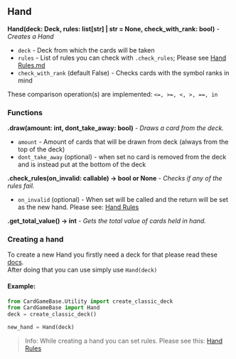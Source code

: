 ## Hand
**Hand(deck: Deck, rules: list[str] | str = None, check_with_rank: bool)** *- Creates a Hand*     
* `deck` - Deck from which the cards will be taken
* `rules` - List of rules you can check with `.check_rules`; Please see [Hand Rules.md](Hand%20Rules.md)
* `check_with_rank` (default False) - Checks cards with the symbol ranks in mind

These comparison operation(s) are implemented: `<=, >=, <, >, ==, in`    
### Functions
**.draw(amount: int, dont_take_away: bool)**  *- Draws a card from the deck.*
* `amount` - Amount of cards that will be drawn from deck (always from the top of the deck)
* `dont_take_away` (optional) - when set no card is removed from the deck and is instead put at the bottom of the deck  

**.check_rules(on_invalid: callable) -> bool or None** *- Checks if any of the rules fail.*   
* `on_invalid` (optional) - When set will be called and the return will be set as the new hand. Please see: [Hand Rules](Hand%20Rules.md)

**.get_total_value() -> int** *- Gets the total value of cards held in hand.*   

### Creating a hand
To create a new Hand you firstly need a deck for that please read these [docs](..%2FDeck%2FDeck.md).   
After doing that you can use simply use `Hand(deck)`   
#### Example:
```python
from CardGameBase.Utility import create_classic_deck
from CardGameBase import Hand
deck = create_classic_deck()

new_hand = Hand(deck)
```
> Info: While creating a hand you can set rules. Please see this: [Hand Rules](Hand%20Rules.md)
